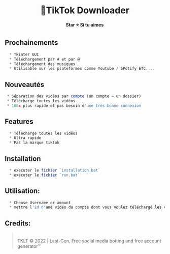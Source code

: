 # 


<h1 align="center">💎TikTok Downloader</h1>

<p align='center'>
  <b>Star ⭐ Si tu aimes</b><br>
</p>


## Prochainements
```js
  * Tkinter GUI
  * Téléchargement par # et par @
  * Téléchargement des musiques
  * Utilisable sur les plateformes comme Youtube / SPotify ETC....
```

## Nouveautés
```js
 * Séparation des vidéos par compte (un compte = un dossier)
 * Télécharge toutes les vidéos
 * 100x plus rapide et pas besoin d'une très bonne connexion
```

## Features
```js
  * Télécharge toutes les vidéos
  * Ultra rapide
  * Pas la marque tiktok
```

## Installation
```js
  * executer le fichier `installation.bat`
  * executer le fichier `run.bat`
```

##  Utilisation:
```js
  * Choose Username or amount
  * mettre l'id d'une vidéo du compte dont vous voulez téléchargé les vidéos
```
##  Credits:
 > <br> TKLT © 2022 | Last-Gen, Free social media botting and free account generator™


